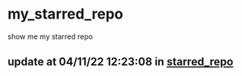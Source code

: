 # my_starred_repo
show me my starred repo

update at 04/11/22 12:23:08 in [starred_repo](./index.html)
---


